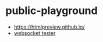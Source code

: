 # public-playground

* https://htmlpreview.github.io/
* [websocket tester](https://htmlpreview.github.io/?https://github.com/shj0000/public-playground/blob/main/websockettester.html)

